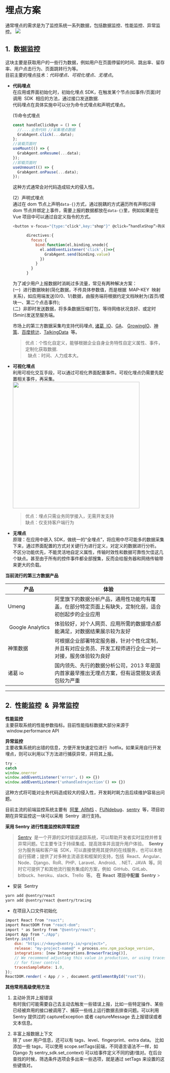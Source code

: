 # 埋点方案

通常埋点的需求是为了监控系统一系列数据，包括数据监控、性能监控、异常监控。
![](https://img-blog.csdnimg.cn/20190114002002338.png)

## 1.  数据监控

这块主要是获取用户的一些行为数据，例如用户在页面停留的时间、跳出率、留存率、用户点击行为、页面跳转行为等。  
目前主要的埋点技术：_代码埋点、可视化埋点、无埋点_。

- **代码埋点**    
  在应用或界面初始化时，初始化埋点 SDK，在触发某个节点(如事件/页面)时调用  SDK  相应的方法，通过接口发送数据.  
  代码埋点在具体实施中可以分为命令式埋点和声明式埋点。

  (1)命令式埋点

  ```js
  const handleClickBye = () => {
    //....业务代码 //采集埋点数据
    GrabAgent.click(...data);
  };
  //装载页面时
  useMount(() => {
    GrabAgent.onResume(...data);
  });
  //卸载页面时
  useUnmount(() => {
    GrabAgent.onPause(...data);
  });
  ```

  这种方式通常会对代码造成较大的侵入性。

  (2）声明式埋点  
   通过在 dom 节点上声明`data-{}`方式，通过脱耦的方式遍历所有声明过得 dom 节点并绑定上事件，需要上报的数据都放在`data-{}`里，例如如果是在 Vue 项目中可以通过自定义指令的方式。

  ```js
  <button v-focus="{type:"click",key:"shop"}" @click=”handleShop”>购买</button>
  ```

  ```js
        directives:{
          focus:{
            bind:function(el,binding,vnode){
              el.addEventListener('click',()=>{
                GrabAgent.send(binding.value)
              })
            }
          }
        }

  ```

  为了减少用户上报数据时消耗过多流量，常见有两种解决方案：  
   (一)  进行数据映射(简化数据，不传具体参数值，而是根据  MAP-KEY  映射关系)，如应用端发送(0/0、1/)数据，由服务端将根据约定文档映射为(首页/模块一、第二个点击事件);  
   (二)  非即时发送数据，将多条数据压缩打包，等待网络状况良好、或定时(5min)发送至服务端。

  市场上的第三方数据采集均支持代码埋点, [诸葛  IO]()、[GA]()、 [GrowingIO]()、[神策]()、[百度统计]()、[TalkingData]()  等。

  > 优点：个性化自定义，能够根据企业自身业务特性自定义属性、事件，定制化获取数据.  
  >   缺点：时间、人力成本大。

- **可视化埋点**  
   利用可视化交互手段，可以通过可视化界面配置事件。可视化埋点仍需要先配置相关事件，再采集。
    <img src="https://docs.zhugeio.com/诸葛io帮助中心配图/可视化5.png" width="400px">

  > 优点：埋点只需业务同学接入，无需开发支持  
  > 缺点：仅支持客户端行为

- **无埋点**  
  原理：在应用中嵌入 SDK，做统一的“全埋点”，将应用中尽可能多的数据采集下来，通过界面配置的方式对关键行为进行定义，对定义的数据进行分析。  
  不区分功能优先，不能灵活地自定义属性，传输时效性和数据可靠性欠佳这几个缺点。甚至由于所有的控件事件都全部搜集，反而会给服务器和网络传输带来更大的负载。


**当前流行的第三方数据产品**

| 产品          | 体验                                                                     |
| ----------------- | ------------------------------------------------------------------------------ |
| Umeng         | 阿里旗下的数据分析产品，通用性功能均有覆盖，在部分特定页面上有缺失，定制化弱，适合初创起步的企业应用       |
|  Google Analytics | 体验较好，对个人网页、应用所需的数据埋点都能满足，对数据结果展示较为友好                  |
| 神策数据      | 可根据企业部署特定服务器，针对个性化定制，并且有对应业务员、开发工程师进行企业一对一对接，服务体验较为良好 |
| 诸葛 io       | 国内领先、先行的数据分析公司，2013 年是国内首家最早推出无埋点方案，但有运营朋友说丢包较为严重              |

---
## 2.  性能监控  &  异常监控

**性能监控**  
 主要获取系统的性能参数指标。目前性能指标数据大部分来源于  window.performance API

**异常监控**  
 主要收集系统的出错的信息，方便开发快速定位进行  hotfix。如果采用自行开发埋点，则可以利用以下方法进行捕获异常，并将其上报。

``` js
try -
catch
window.onerror
window.addEventListener('error'，() => {})
window.addEventListener('unhandledrejection'() => {})
```

这种方式将可能对业务代码造成较大的侵入性，开发耗时耗力且后续维护容易出问题。

目前主流的前端监控系统主要有  [阿里  ARMS](https://www.aliyun.com/product/arms) 、[FUNdebug](https://www.fundebug.com/)、[sentry](https://sentry.io/welcome/)  等，项目初期在异常监控这一块可以采用  Sentry  进行支持。

**采用 Sentry 进行性能监控和异常监控**

> [Sentry](https://sentry.io/welcome/)  是一个开源的实时错误追踪系统，可以帮助开发者实时监控并修复异常问题。它主要专注于持续集成、提高效率并且提升用户体验。
>  **Sentry**  分为服务端和客户端  SDK，可以直接使用其提供的在线服务，也可以本地自行搭建；提供了对多种主流语言和框架的支持，包括  React、Angular、Node、Django、RoR、PHP、Laravel、Android、. NET、JAVA  等。同时它可提供了和其他流行服务集成的方案，例如  GitHub、GitLab、bitbuck、heroku、slack、Trello  等。
> **在  React  项目中配置  Sentry** > 
* 安装  Sentry

``` bash
yarn add @sentry/react
yarn add @sentry/react @sentry/tracing
```

* 在项目入口文件初始化

``` js
import React from "react";
import ReactDOM from "react-dom";
import * as Sentry from "@sentry/react";
import App from "./App";
Sentry.init({
    dsn: "https://<key>@sentry.io/<project>",
    release: "my-project-name@" + process.env.npm_package_version,
    integrations: [new Integrations.BrowserTracing()],
    // We recommend adjusting this value in production, or using tracesSampler
    // for finer control
    tracesSampleRate: 1.0,
});
ReactDOM.render( < App / > , document.getElementById("root"));
```

**其他常用高级使用方法**

1. 主动补货并上报错误  
   有时我们可能需要自己去主动去触发一些错误上报，比如一些特定操作、某些已经被弃用的接口被调用了、捕获一些线上运行数据去排查问题。可以利用 Sentry 提供过的 captureException 或者 captureMessage 去上报错误或者文本信息。

2. 丰富上报数据上下文  
   除了 user 用户信息，还可以有 tags、level、fingerprint、extra data。
   比如添加一些 tags，可以使用 scope.setTags(前端，不同语言语法不一样，如 Django 为 sentry_sdk.set_context) 可以给事件定义不同的键/值对。在后台查找的时候，筛选条件选项会多出来一些选项，就是通过 setTags 来设置的这些键值对。
